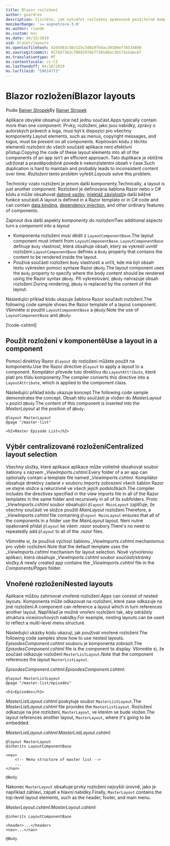```yaml
---
title: Blazor rozložení
author: guardrex
description: Zjistěte, jak vytvářet rozložení opakovaně použitelné komponenty pro Blazor aplikace.
monikerRange: '>= aspnetcore-3.0'
ms.author: riande
ms.custom: mvc
ms.date: 04/15/2019
uid: blazor/layouts
ms.openlocfilehash: 42d5d03c50c525c3d819f6dac39109eff6534800
ms.sourcegitcommit: 017b673b3c700d2976b77201d0ac30172e2abc87
ms.translationtype: MT
ms.contentlocale: cs-CZ
ms.lasthandoff: 04/16/2019
ms.locfileid: "59614773"
---
```

# <a name="blazor-layouts"></a><span data-ttu-id="f13c8-103">Blazor rozložení</span><span class="sxs-lookup"><span data-stu-id="f13c8-103">Blazor layouts</span></span>

<span data-ttu-id="f13c8-104">Podle [Rainer Stropek](https://www.timecockpit.com)</span><span class="sxs-lookup"><span data-stu-id="f13c8-104">By [Rainer Stropek](https://www.timecockpit.com)</span></span>

<span data-ttu-id="f13c8-105">Aplikace obvykle obsahují více než jednu součást.</span><span class="sxs-lookup"><span data-stu-id="f13c8-105">Apps typically contain more than one component.</span></span> <span data-ttu-id="f13c8-106">Prvky, rozložení, jako jsou nabídky, zprávy o autorských právech a loga, musí být k dispozici pro všechny komponenty.</span><span class="sxs-lookup"><span data-stu-id="f13c8-106">Layout elements, such as menus, copyright messages, and logos, must be present on all components.</span></span> <span data-ttu-id="f13c8-107">Kopírování kódu z těchto elementů rozložení do všech součástí aplikace není efektivní přístup.</span><span class="sxs-lookup"><span data-stu-id="f13c8-107">Copying the code of these layout elements into all of the components of an app isn't an efficient approach.</span></span> <span data-ttu-id="f13c8-108">Tato duplikace je obtížné udržovat a pravděpodobně povede k nekonzistentní obsah v čase.</span><span class="sxs-lookup"><span data-stu-id="f13c8-108">Such duplication is hard to maintain and probably leads to inconsistent content over time.</span></span> <span data-ttu-id="f13c8-109">*Rozložení* tento problém vyřešit.</span><span class="sxs-lookup"><span data-stu-id="f13c8-109">*Layouts* solve this problem.</span></span>

<span data-ttu-id="f13c8-110">Technicky vzato rozložení je jenom další komponenty.</span><span class="sxs-lookup"><span data-stu-id="f13c8-110">Technically, a layout is just another component.</span></span> <span data-ttu-id="f13c8-111">Rozložení je definována šablona Razor nebo v C# kódu a může obsahovat [datové vazby](xref:blazor/components#data-binding), [injektáž závislostí](xref:blazor/dependency-injection)a další běžné funkce součástí.</span><span class="sxs-lookup"><span data-stu-id="f13c8-111">A layout is defined in a Razor template or in C# code and can contain [data binding](xref:blazor/components#data-binding), [dependency injection](xref:blazor/dependency-injection), and other ordinary features of components.</span></span>

<span data-ttu-id="f13c8-112">Zapnout dva další aspekty *komponenty* do *rozložení*</span><span class="sxs-lookup"><span data-stu-id="f13c8-112">Two additional aspects turn a *component* into a *layout*</span></span>

* <span data-ttu-id="f13c8-113">Komponenta rozložení musí dědit z `LayoutComponentBase`.</span><span class="sxs-lookup"><span data-stu-id="f13c8-113">The layout component must inherit from `LayoutComponentBase`.</span></span> <span data-ttu-id="f13c8-114">`LayoutComponentBase` definuje `Body` vlastnost, která obsahuje obsah, který se vykreslí uvnitř rozložení.</span><span class="sxs-lookup"><span data-stu-id="f13c8-114">`LayoutComponentBase` defines a `Body` property that contains the content to be rendered inside the layout.</span></span>
* <span data-ttu-id="f13c8-115">Používá součásti rozložení `Body` vlastnosti a určit, kde má být obsah textu vykreslen pomocí syntaxe Razor `@Body`.</span><span class="sxs-lookup"><span data-stu-id="f13c8-115">The layout component uses the `Body` property to specify where the body content should be rendered using the Razor syntax `@Body`.</span></span> <span data-ttu-id="f13c8-116">Při vykreslování, `@Body` nahrazuje obsah rozložení.</span><span class="sxs-lookup"><span data-stu-id="f13c8-116">During rendering, `@Body` is replaced by the content of the layout.</span></span>

<span data-ttu-id="f13c8-117">Následující příklad kódu ukazuje šablona Razor součásti rozložení.</span><span class="sxs-lookup"><span data-stu-id="f13c8-117">The following code sample shows the Razor template of a layout component.</span></span> <span data-ttu-id="f13c8-118">Všimněte si použití `LayoutComponentBase` a `@Body`:</span><span class="sxs-lookup"><span data-stu-id="f13c8-118">Note the use of `LayoutComponentBase` and `@Body`:</span></span>

[!code-cshtml[](layouts/sample_snapshot/3.x/MasterLayout.cshtml)]

## <a name="use-a-layout-in-a-component"></a><span data-ttu-id="f13c8-119">Použít rozložení v komponentě</span><span class="sxs-lookup"><span data-stu-id="f13c8-119">Use a layout in a component</span></span>

<span data-ttu-id="f13c8-120">Pomocí direktivy Razor `@layout` do rozložení můžete použít na komponentu.</span><span class="sxs-lookup"><span data-stu-id="f13c8-120">Use the Razor directive `@layout` to apply a layout to a component.</span></span> <span data-ttu-id="f13c8-121">Kompilátor převede tuto direktivu do `LayoutAttribute`, které platí pro třídu komponenty.</span><span class="sxs-lookup"><span data-stu-id="f13c8-121">The compiler converts this directive into a `LayoutAttribute`, which is applied to the component class.</span></span>

<span data-ttu-id="f13c8-122">Následující příklad kódu ukazuje koncept.</span><span class="sxs-lookup"><span data-stu-id="f13c8-122">The following code sample demonstrates the concept.</span></span> <span data-ttu-id="f13c8-123">Obsah této součásti je vložen do *MasterLayout* v pozici `@Body`:</span><span class="sxs-lookup"><span data-stu-id="f13c8-123">The content of this component is inserted into the *MasterLayout* at the position of `@Body`:</span></span>

```cshtml
@layout MasterLayout
@page "/master-list"

<h2>Master Episode List</h2>
```

## <a name="centralized-layout-selection"></a><span data-ttu-id="f13c8-124">Výběr centralizované rozložení</span><span class="sxs-lookup"><span data-stu-id="f13c8-124">Centralized layout selection</span></span>

<span data-ttu-id="f13c8-125">Všechny složky, které aplikace aplikace může volitelně obsahovat soubor šablony s názvem *_ViewImports.cshtml*.</span><span class="sxs-lookup"><span data-stu-id="f13c8-125">Every folder of a an app can optionally contain a template file named *_ViewImports.cshtml*.</span></span> <span data-ttu-id="f13c8-126">Kompilátor obsahuje direktivy zadané v souboru importy zobrazení všech šablon Razor ve stejné složce a rekurzivně ve všech jejích podsložkách.</span><span class="sxs-lookup"><span data-stu-id="f13c8-126">The compiler includes the directives specified in the view imports file in all of the Razor templates in the same folder and recursively in all of its subfolders.</span></span> <span data-ttu-id="f13c8-127">Proto *_ViewImports.cshtml* soubor obsahující `@layout MainLayout` zajišťuje, že všechny součásti ve složce použití *MainLayout* rozložení.</span><span class="sxs-lookup"><span data-stu-id="f13c8-127">Therefore, a *_ViewImports.cshtml* file containing `@layout MainLayout` ensures that all of the components in a folder use the *MainLayout* layout.</span></span> <span data-ttu-id="f13c8-128">Není nutné opakovaně přidat `@layout` ke všem *.razor* soubory.</span><span class="sxs-lookup"><span data-stu-id="f13c8-128">There's no need to repeatedly add `@layout` to all of the *.razor* files.</span></span>

<span data-ttu-id="f13c8-129">Všimněte si, že používá výchozí šablonu *_ViewImports.cshtml* mechanismus pro výběr rozložení.</span><span class="sxs-lookup"><span data-stu-id="f13c8-129">Note that the default template uses the *_ViewImports.cshtml* mechanism for layout selection.</span></span> <span data-ttu-id="f13c8-130">Nově vytvořenou aplikaci, která obsahuje *_ViewImports.cshtml* soubor *součásti/stránky* složky.</span><span class="sxs-lookup"><span data-stu-id="f13c8-130">A newly created app contains the *_ViewImports.cshtml* file in the *Components/Pages* folder.</span></span>

## <a name="nested-layouts"></a><span data-ttu-id="f13c8-131">Vnořené rozložení</span><span class="sxs-lookup"><span data-stu-id="f13c8-131">Nested layouts</span></span>

<span data-ttu-id="f13c8-132">Aplikace můžou zahrnovat vnořené rozložení.</span><span class="sxs-lookup"><span data-stu-id="f13c8-132">Apps can consist of nested layouts.</span></span> <span data-ttu-id="f13c8-133">Komponenta může odkazovat na rozložení, které zase odkazuje na jiné rozložení.</span><span class="sxs-lookup"><span data-stu-id="f13c8-133">A component can reference a layout which in turn references another layout.</span></span> <span data-ttu-id="f13c8-134">Například je možné vnoření rozložení tak, aby odrážely struktura víceúrovňových nabídky.</span><span class="sxs-lookup"><span data-stu-id="f13c8-134">For example, nesting layouts can be used to reflect a multi-level menu structure.</span></span>

<span data-ttu-id="f13c8-135">Následující ukázky kódu ukazují, jak používat vnořené rozložení.</span><span class="sxs-lookup"><span data-stu-id="f13c8-135">The following code samples show how to use nested layouts.</span></span> <span data-ttu-id="f13c8-136">*EpisodesComponent.cshtml* souboru je komponenta zobrazit.</span><span class="sxs-lookup"><span data-stu-id="f13c8-136">The *EpisodesComponent.cshtml* file is the component to display.</span></span> <span data-ttu-id="f13c8-137">Všimněte si, že součást odkazuje rozložení `MasterListLayout`.</span><span class="sxs-lookup"><span data-stu-id="f13c8-137">Note that the component references the layout `MasterListLayout`.</span></span>

<span data-ttu-id="f13c8-138">*EpisodesComponent.cshtml*:</span><span class="sxs-lookup"><span data-stu-id="f13c8-138">*EpisodesComponent.cshtml*:</span></span>

```cshtml
@layout MasterListLayout
@page "/master-list/episodes"

<h1>Episodes</h1>
```

<span data-ttu-id="f13c8-139">*MasterListLayout.cshtml* poskytuje soubor `MasterListLayout`.</span><span class="sxs-lookup"><span data-stu-id="f13c8-139">The *MasterListLayout.cshtml* file provides the `MasterListLayout`.</span></span> <span data-ttu-id="f13c8-140">Rozložení odkazuje na jiné rozložení, `MasterLayout`, ve kterém se bude vložen.</span><span class="sxs-lookup"><span data-stu-id="f13c8-140">The layout references another layout, `MasterLayout`, where it's going to be embedded.</span></span>

<span data-ttu-id="f13c8-141">*MasterListLayout.cshtml*:</span><span class="sxs-lookup"><span data-stu-id="f13c8-141">*MasterListLayout.cshtml*:</span></span>

```cshtml
@layout MasterLayout
@inherits LayoutComponentBase

<nav>
    <!-- Menu structure of master list -->
    ...
</nav>

@Body
```

<span data-ttu-id="f13c8-142">Nakonec `MasterLayout` obsahuje prvky rozložení nejvyšší úrovně, jako je například záhlaví, zápatí a hlavní nabídky.</span><span class="sxs-lookup"><span data-stu-id="f13c8-142">Finally, `MasterLayout` contains the top-level layout elements, such as the header, footer, and main menu.</span></span>

<span data-ttu-id="f13c8-143">*MasterLayout.cshtml*:</span><span class="sxs-lookup"><span data-stu-id="f13c8-143">*MasterLayout.cshtml*:</span></span>

```cshtml
@inherits LayoutComponentBase

<header>...</header>
<nav>...</nav>

@Body
```
